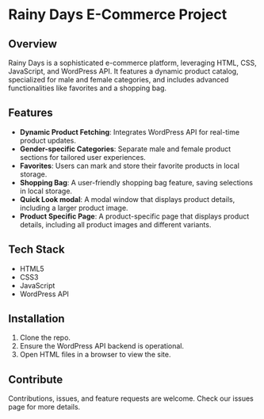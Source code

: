 # Rainy Days E-Commerce Project

## Overview

Rainy Days is a sophisticated e-commerce platform, leveraging HTML, CSS, JavaScript, and WordPress API. It features a dynamic product catalog, specialized for male and female categories, and includes advanced functionalities like favorites and a shopping bag.

## Features

- **Dynamic Product Fetching**: Integrates WordPress API for real-time product updates.
- **Gender-specific Categories**: Separate male and female product sections for tailored user experiences.
- **Favorites**: Users can mark and store their favorite products in local storage.
- **Shopping Bag**: A user-friendly shopping bag feature, saving selections in local storage.
- **Quick Look modal**: A modal window that displays product details, including a larger product image.
- **Product Specific Page**: A product-specific page that displays product details, including all product images and different variants.

## Tech Stack

- HTML5
- CSS3
- JavaScript
- WordPress API

## Installation

1. Clone the repo.
2. Ensure the WordPress API backend is operational.
3. Open HTML files in a browser to view the site.

## Contribute

Contributions, issues, and feature requests are welcome. Check our issues page for more details.
